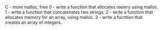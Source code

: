 C - more malloc, free
0 - write a function that allocates memry using malloc.
1 - write a function that concatenates two strings.
2 - write a function that allocates memory for an array, using malloc. 
3 - write a fucntion that creates an array of integers.
